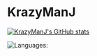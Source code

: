 # KrazyManJ

[![KrazyManJ's GitHub stats](https://github-readme-stats.vercel.app/api?username=KrazyManJ&show_icons=true&bg_color=0d1117&border_radius=20&hide_border=true&title_color=268faa&text_color=ffffff&icon_color=268faa)](https://github.com/anuraghazra/github-readme-stats)

![Languages:](https://github-readme-stats.vercel.app/api/top-langs/?username=krazymanj&layout=compact&bg_color=0d1117&border_radius=20&hide_border=true&card_width=450&custom_title=Languages%20that%20i%20have%20touched%3A&title_color=268faa&text_color=ffffff)
